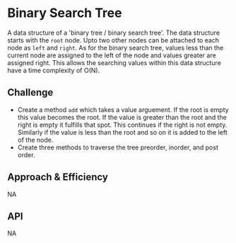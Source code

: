 # Binary Search Tree
<!-- Short summary or background information -->
A data structure of a 'binary tree / binary search tree'. The data structure starts with the `root` node. Upto two other nodes can be attached to each node as `left` and `right`. As for the binary search tree, values less than the current node are assigned to the left of the node and values greater are assigned right. This allows the searching values within this data structure have a time complexity of O(N).
## Challenge
<!-- Description of the challenge -->
- Create a method `add` which takes a value arguement. If the root is empty this value becomes the root. If the value is greater than the root and the right is empty it fulfills that spot. This continues if the right is not empty. Similarly if the value is less than the root and so on it is added to the left of the node.
- Create three methods to traverse the tree preorder, inorder, and post order.
## Approach & Efficiency
<!-- What approach did you take? Why? What is the Big O space/time for this approach? -->
NA
## API
<!-- Description of each method publicly available to your Linked List -->
NA
